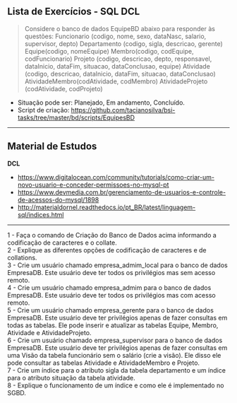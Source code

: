 ## Lista de Exercícios - SQL DCL

> Considere o banco de dados EquipeBD abaixo para responder às questões:
Funcionario (codigo, nome, sexo, dataNasc, salario, supervisor, depto)
Departamento (codigo, sigla, descricao, gerente)
Equipe(codigo, nomeEquipe)
Membro(codigo, codEquipe, codFuncionario)
Projeto (codigo, descricao, depto, responsavel, dataInicio, dataFim, situacao, dataConclusao, equipe) 
Atividade (codigo, descricao, dataInicio, dataFim, situacao, dataConclusao)
AtividadeMembro(codAtividade, codMembro)
AtividadeProjeto (codAtividade, codProjeto)

- Situação pode ser: Planejado, Em andamento, Concluído.
- Script de criação: https://github.com/tacianosilva/bsi-tasks/tree/master/bd/scripts/EquipesBD 
-----

## Material de Estudos
 **DCL**
- https://www.digitalocean.com/community/tutorials/como-criar-um-novo-usuario-e-conceder-permissoes-no-mysql-pt
- https://www.devmedia.com.br/gerenciamento-de-usuarios-e-controle-de-acessos-do-mysql/1898
- http://materialdornel.readthedocs.io/pt_BR/latest/linguagem-sql/indices.html

-----
1 - Faça o comando de Criação do Banco de Dados acima informando a codificação de caracteres e o collate.<br>
2 - Explique as diferentes opções de codificação de caracteres e de collations.<br>
3 - Crie um usuário chamado empresa_admim_local para o banco de dados EmpresaDB. Este usuário deve ter todos os privilégios mas sem acesso remoto.<br>
4 - Crie um usuário chamado empresa_admim para o banco de dados EmpresaDB. Este usuário deve ter todos os privilégios mas com acesso remoto.<br>
5 - Crie um usuário chamado empresa_gerente para o banco de dados EmpresaDB. Este usuário deve ter privilégios apenas de fazer consultas em todas as tabelas. Ele pode inserir e atualizar as tabelas Equipe, Membro, Atividade e AtividadeProjeto.<br>
6 - Crie um usuário chamado empresa_supervisor para o banco de dados EmpresaDB. Este usuário deve ter privilégios apenas de fazer consultas em uma Visão da tabela funcionário sem o salário (crie a visão). Ele disso ele pode consultar as tabelas Atividade e AtividadeMembro e Projeto.<br>
7 - Crie um índice para o atributo sigla da tabela departamento e um índice para o atributo situação da tabela atividade.<br>
8 - Explique o funcionamento de um índice e como ele é implementado no SGBD.
